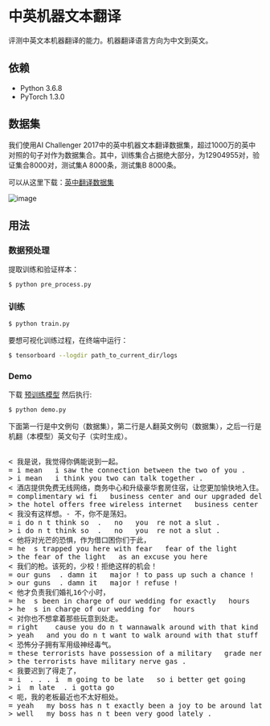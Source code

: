 # 中英机器文本翻译

评测中英文本机器翻译的能力。机器翻译语言方向为中文到英文。


## 依赖

- Python 3.6.8
- PyTorch 1.3.0

## 数据集

我们使用AI Challenger 2017中的英中机器文本翻译数据集，超过1000万的英中对照的句子对作为数据集合。其中，训练集合占据绝大部分，为12904955对，验证集合8000对，测试集A 8000条，测试集B 8000条。

可以从这里下载：[英中翻译数据集](https://challenger.ai/datasets/translation)

![image](https://github.com/foamliu/Transformer/raw/master/images/dataset.png)

## 用法

### 数据预处理
提取训练和验证样本：
```bash
$ python pre_process.py
```

### 训练
```bash
$ python train.py
```

要想可视化训练过程，在终端中运行：
```bash
$ tensorboard --logdir path_to_current_dir/logs
```

### Demo
下载 [预训练模型](https://github.com/foamliu/Scene-Classification/releases/download/v1.0/model.85-0.7657.hdf5) 然后执行:

```bash
$ python demo.py
```

下面第一行是中文例句（数据集），第二行是人翻英文例句（数据集），之后一行是机翻（本模型）英文句子（实时生成）。

<pre>

< 我是说，我觉得你俩能说到一起。
= i mean   i saw the connection between the two of you .
> i mean   i think you two can talk together .
< 酒店提供免费无线网络，商务中心和升级豪华套房住宿，让您更加愉快地入住。
= complimentary wi fi   business center and our upgraded deluxe suite accommodations will make your stay even more enjoyable .
> the hotel offers free wireless internet   business center and a deluxe suite to make you feel better .
< 我没有这样想。- 不，你不是荡妇。
= i do n t think so  .   no   you  re not a slut .
> i do n t think so  .   no   you  re not a slut .
< 他将对光芒的恐惧，作为借口困你们于此，
= he  s trapped you here with fear   fear of the light
> the fear of the light   as an excuse you here
< 我们的枪。该死的，少校！拒绝这样的机会！
= our guns  . damn it   major ! to pass up such a chance !
> our guns  . damn it   major ! refuse !
< 他才负责我们婚礼16个小时，
= he  s been in charge of our wedding for exactly   hours
> he  s in charge of our wedding for   hours
< 对你也不想拿着那些玩意到处走。
= right    cause you do n t wannawalk around with that kind of cabbage .
> yeah   and you do n t want to walk around with that stuff .
< 恐怖分子拥有军用级神经毒气。
= these terrorists have possession of a military   grade nerve agent .
> the terrorists have military nerve gas .
< 我要迟到了得走了，
= i  . . . i  m going to be late   so i better get going
> i  m late  . i gotta go
< 呃，我的老板最近也不太好相处。
= yeah   my boss has n t exactly been a joy to be around lately   either .
> well   my boss has n t been very good lately .

</pre>